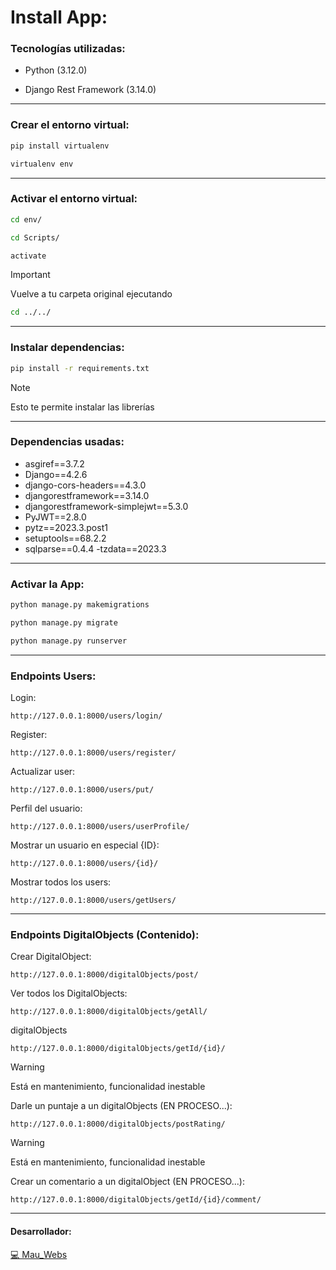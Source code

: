 # Install App:

### Tecnologías utilizadas:

- Python (3.12.0)

- Django Rest Framework (3.14.0)

------------------------------------------------------

### Crear el entorno virtual:

```bash
pip install virtualenv
```

```bash
virtualenv env
```

------------------------------------------------------

### Activar el entorno virtual:

```bash
cd env/
```

```bash
cd Scripts/
```

```bash
activate
```

> [!IMPORTANT]
> Vuelve a tu carpeta original ejecutando

```bash
cd ../../
```

------------------------------------------------------

### Instalar dependencias:

```bash
pip install -r requirements.txt
```

> [!NOTE]
> Esto te permite instalar las librerías

------------------------------------------------------

### Dependencias usadas:

- asgiref==3.7.2
- Django==4.2.6
- django-cors-headers==4.3.0
- djangorestframework==3.14.0
- djangorestframework-simplejwt==5.3.0
- PyJWT==2.8.0
- pytz==2023.3.post1
- setuptools==68.2.2
- sqlparse==0.4.4
-tzdata==2023.3

------------------------------------------------------

### Activar la App:

```bash
python manage.py makemigrations
```

```bash
python manage.py migrate  
```

```bash
python manage.py runserver
```

------------------------------------------------------

### Endpoints Users:

Login:

    http://127.0.0.1:8000/users/login/

Register:
    
    http://127.0.0.1:8000/users/register/

Actualizar user:
    
    http://127.0.0.1:8000/users/put/

Perfil del usuario:
    
    http://127.0.0.1:8000/users/userProfile/

Mostrar un usuario en especial {ID}:
    
    http://127.0.0.1:8000/users/{id}/

Mostrar todos los users:
    
    http://127.0.0.1:8000/users/getUsers/

------------------------------------------------------

### Endpoints DigitalObjects (Contenido):

Crear DigitalObject:

    http://127.0.0.1:8000/digitalObjects/post/

Ver todos los DigitalObjects:

    http://127.0.0.1:8000/digitalObjects/getAll/

digitalObjects

    http://127.0.0.1:8000/digitalObjects/getId/{id}/

> [!WARNING]
> Está en mantenimiento, funcionalidad inestable

Darle un puntaje a un digitalObjects (EN PROCESO...):

    http://127.0.0.1:8000/digitalObjects/postRating/

> [!WARNING]
> Está en mantenimiento, funcionalidad inestable

Crear un comentario a un digitalObject (EN PROCESO...):
    
    http://127.0.0.1:8000/digitalObjects/getId/{id}/comment/

------------------------------------------------------

#### Desarrollador:

[💻 Mau_Webs](https://github.com/MauWebs?tab=repositories)